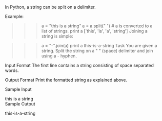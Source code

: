In Python, a string can be split on a delimiter.

Example:

>>> a = "this is a string"
>>> a = a.split(" ") # a is converted to a list of strings. 
>>> print a
['this', 'is', 'a', 'string']
Joining a string is simple:

>>> a = "-".join(a)
>>> print a
this-is-a-string 
Task
You are given a string. Split the string on a " " (space) delimiter and join using a - hyphen.

Input Format
The first line contains a string consisting of space separated words.

Output Format
Print the formatted string as explained above.

Sample Input

this is a string   
Sample Output

this-is-a-string
